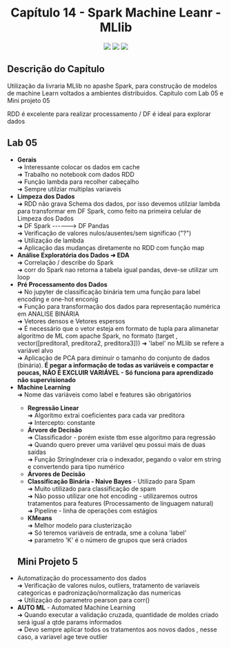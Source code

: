 <h1 align="center"> Capítulo 14 - Spark Machine Leanr - MLlib</h1>

<p align="center">
  <img src="https://img.shields.io/badge/Python-FFD43B?style=for-the-badge&logo=python&logoColor=blue">
  <img src="https://img.shields.io/badge/Apache_Spark-FFFFFF?style=for-the-badge&logo=apachespark&logoColor=#E35A16">
  <img src="https://img.shields.io/badge/Pandas-2C2D72?style=for-the-badge&logo=pandas&logoColor=white">  
</p>


<h2>Descrição do Capítulo</h2>
<p>Utilização da livraria MLlib no apashe Spark, para construção de modelos de machine Learn voltados a ambientes distribuidos. Capitulo com Lab 05 e Mini projeto 05</p>
<p>RDD é excelente para realizar processamento / DF é ideal para explorar dados</p>


<h2>Lab 05</h2>
<ul>
<li><b>Gerais</b></li>
➜ Interessante colocar os dados em cache<br>
➜ Trabalho no notebook com dados RDD<br>
➜ Função lambda para recolher cabeçalho<br>
➜ Sempre utilziar multiplas variaveis<br>
<li><b>Limpeza dos Dados</b></li>
➜ RDD não grava Schema dos dados, por isso devemos utilziar lambda para transformar em DF Spark, como feito na primeira celular de Limpeza dos Dados<br>
➜ DF Spark ------> DF Pandas<br>
➜ Verificação de valores nulos/ausentes/sem significao ("?")<br>
➜ Utilização de lambda<br>
➜ Aplicação das mudanças diretamente no RDD com função map<br>
<li><b>Análise Exploratória dos Dados ➜ EDA</b></li>
➜ Correlação / describe do Spark<br>
➜ corr do Spark nao retorna a tabela igual pandas, deve-se utilizar um loop <br>
<li><b>Pré Processamento dos Dados</b></li>
➜ No jupyter de classificação binária tem uma função para label encoding e one-hot enconig<br>
➜ Função para transformação dos dados para representação numérica em ANALISE BINÁRIA<br>
➜ Vetores densos e Vetores espersos<br>
➜ É necessário que o vetor esteja em formato de tupla para alimanetar algoritmo de ML com apache Spark, no formato (target , vector([preditora1, preditora2, preditora3]))
➜ 'label' no MLlib se refere a variável alvo<br>
➜ Aplicação de PCA para diminuir o tamanho do conjunto de dados (binária). <b>É pegar a informação de todas as variáveis e compactar e poucas, NÃO É EXCLUIR VARIÁVEL - Só funciona para aprendizado não supervisionado</b>
<li><b>Machine Learning</b></li>
➜ Nome das variáveis como label e features são obrigatórios
  <ul>
    <li><b>Regressão Linear</b></li>
    ➜ Algorítmo extrai coeficientes para cada var preditora<br>
    ➜ Intercepto: constante
    <li><b>Árvore de Decisão</b></li>
    ➜ Classificador - porém existe tbm esse algorítmo para regressão<br>
    ➜ Quando quero prever uma variável qeu possui mais de duas saídas<br>
    ➜ Função StringIndexer cria o indexador, pegando o valor em string e convertendo para tipo numérico
    <li><b>Árvores de Decisão</b></li>
    <li><b>Classificação Binária - Naive Bayes</b> - Utilizado para Spam </li>
    ➜ Muito utilizado para classificação de spam<br>
    ➜ Não posso utilizar one hot encoding - utilizaremos outros tratamentos para features (Processamento de linguagem natural)<br>
    ➜ Pipeline - linha de operações com estágios
    <li><b>KMeans</b></li>
    ➜ Melhor modelo para clusterização<br>
    ➜ Só teremos variáveis de entrada, sme a coluna 'label'<br>
    ➜ parametro 'K' é o número de grupos que será criados<br>
  </ul>
  <h2>Mini Projeto 5</h2>
    <li>Automatização do processamento dos dados</li>
    ➜ Verificação de valores nulos, outliers, tratamento de variaveis categoricas e padronização/normalização das numericas<br>
    ➜ Utilização do parametro pearson para corr()
    <li><b>AUTO ML</b> - Automated Machine Learning</li>
    ➜ Quando executar a validação cruzada, quantidade de moldes criado será igual a qtde params informados<br>
    ➜ Devo sempre aplicar todos os tratamentos aos novos dados , nesse caso, a variavel age teve outlier  <br>






</ul>



      
